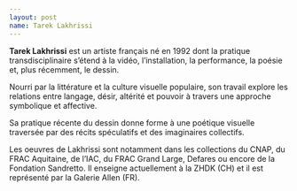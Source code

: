 ```yaml
---
layout: post
name: Tarek Lakhrissi
---
```

**Tarek Lakhrissi** est un artiste français né en 1992 dont la pratique transdisciplinaire s’étend à la vidéo, l’installation, la performance, la poésie et, plus récemment, le dessin. 

Nourri par la littérature et la culture visuelle populaire, son travail explore les relations entre langage, désir, altérité et pouvoir à travers une approche symbolique et affective. 

Sa pratique récente du dessin donne forme à une poétique visuelle traversée par des récits spéculatifs et des imaginaires collectifs.

Les oeuvres de Lakhrissi sont notamment dans les collections du CNAP, du FRAC Aquitaine, de l’IAC, du FRAC Grand Large, Defares ou encore de la Fondation Sandretto. Il enseigne actuellement à la ZHDK (CH) et il est représenté par la Galerie Allen (FR).